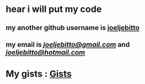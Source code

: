 # hear i will put my code 
## my another github username is [joeljebitto](https://github.com/joeljebitto) 

## my email is *joeljebitto@gmail.com* and *joeljebitto@hotmail.com*

# My gists : [Gists](https://gist.github.com/Joel-Jebitto-Dev)
